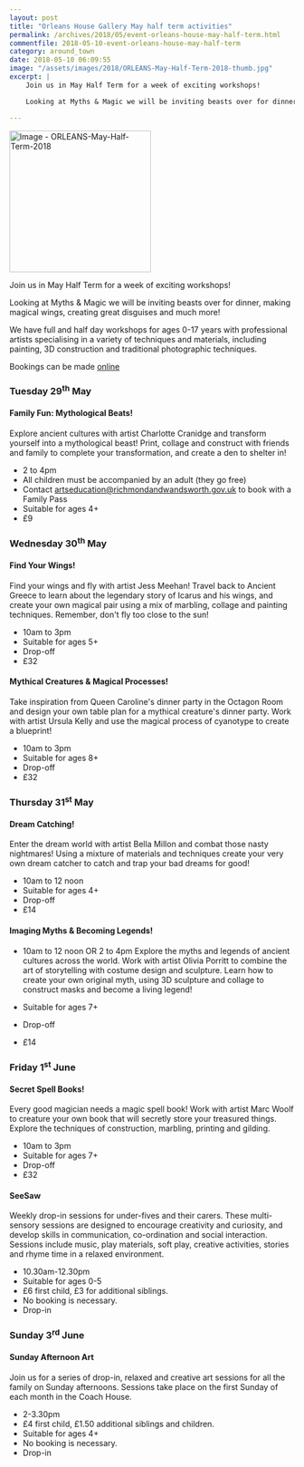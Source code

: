 ```yaml
---
layout: post
title: "Orleans House Gallery May half term activities"
permalink: /archives/2018/05/event-orleans-house-may-half-term.html
commentfile: 2018-05-10-event-orleans-house-may-half-term
category: around_town
date: 2018-05-10 06:09:55
image: "/assets/images/2018/ORLEANS-May-Half-Term-2018-thumb.jpg"
excerpt: |
    Join us in May Half Term for a week of exciting workshops!

    Looking at Myths & Magic we will be inviting beasts over for dinner, making magical wings, creating great disguises and much more!

---
```


<a href="/assets/images/2018/ORLEANS-May-Half-Term-2018.jpg" title="Click for a larger image"><img src="/assets/images/2018/ORLEANS-May-Half-Term-2018-thumb.jpg" width="250" alt="Image - ORLEANS-May-Half-Term-2018"  class="photo right"/></a>

Join us in May Half Term for a week of exciting workshops!

Looking at Myths & Magic we will be inviting beasts over for dinner, making magical wings, creating great disguises and much more!

We have full and half day workshops for ages 0-17 years with professional artists specialising in a variety of techniques and materials, including painting, 3D construction and traditional photographic techniques.

Bookings can be made [online](https://www.orleanshousegallery.org/learning/children-families/children/)

### Tuesday 29<sup>th</sup> May

#### Family Fun: Mythological Beats!

Explore ancient cultures with artist Charlotte Cranidge and transform yourself into a mythological beast! Print, collage and construct with friends and family to complete your transformation, and create a den to shelter in!

* 2 to 4pm
* All children must be accompanied by an adult (they go free)
* Contact [artseducation@richmondandwandsworth.gov.uk](:mailto:artseducation@richmondandwandsworth.gov.uk) to book with a Family Pass
* Suitable for ages 4+
* &pound;9

### Wednesday 30<sup>th</sup> May

#### Find Your Wings!

Find your wings and fly with artist Jess Meehan! Travel back to Ancient Greece to learn about the legendary story of Icarus and his wings, and create your own magical pair using a mix of marbling, collage and painting techniques. Remember, don't fly too close to the sun!

* 10am to 3pm
* Suitable for ages 5+
* Drop-off
* &pound;32

#### Mythical Creatures & Magical Processes!

Take inspiration from Queen Caroline's dinner party in the Octagon Room and design your own table plan for a mythical creature's dinner party. Work with artist Ursula Kelly and use the magical process of cyanotype to create a blueprint!

* 10am to 3pm
* Suitable for ages 8+
* Drop-off
* &pound;32

### Thursday 31<sup>st</sup> May

#### Dream Catching!

Enter the dream world with artist Bella Millon and combat those nasty nightmares! Using a mixture of materials and techniques create your very own dream catcher to catch and trap your bad dreams for good!

* 10am to 12 noon
* Suitable for ages 4+
* Drop-off
* &pound;14

#### Imaging Myths & Becoming Legends!

* 10am to 12 noon OR 2 to 4pm
Explore the myths and legends of ancient cultures across the world. Work with artist Olivia Porritt to combine the art of storytelling with costume design and sculpture. Learn how to create your own original myth, using 3D sculpture and collage to construct masks and become a living legend!

* Suitable for ages 7+
* Drop-off
* &pound;14

### Friday 1<sup>st</sup> June

#### Secret Spell Books!

Every good magician needs a magic spell book! Work with artist Marc Woolf to creature your own book that will secretly store your treasured things. Explore the techniques of construction, marbling, printing and gilding.

* 10am to 3pm
* Suitable for ages 7+
* Drop-off
* &pound;32

#### SeeSaw

Weekly drop-in sessions for under-fives and their carers. These multi-sensory sessions are designed to encourage creativity and curiosity, and develop skills in communication, co-ordination and social interaction. Sessions include music, play materials, soft play, creative activities, stories and rhyme time in a relaxed environment.

* 10.30am-12.30pm
* Suitable for ages 0-5
* &pound;6 first child, &pound;3 for additional siblings.
* No booking is necessary.
* Drop-in

### Sunday 3<sup>rd</sup> June

#### Sunday Afternoon Art

Join us for a series of drop-in, relaxed and creative art sessions for all the family on Sunday afternoons.
Sessions take place on the first Sunday of each month in the Coach House.

* 2-3.30pm
* &pound;4 first child, &pound;1.50 additional siblings and children.
* Suitable for ages 4+
* No booking is necessary.
* Drop-in

